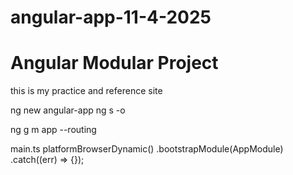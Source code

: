 # angular-app-11-4-2025
# Angular Modular Project
this is my practice and reference site

ng new angular-app
ng s -o

<!-- create module with routing -->
<!-- app-module-> app-routing-> app-component -->
ng g m app --routing

<!-- update main ts -->
main.ts
platformBrowserDynamic()
  .bootstrapModule(AppModule)
  .catch((err) => {});


